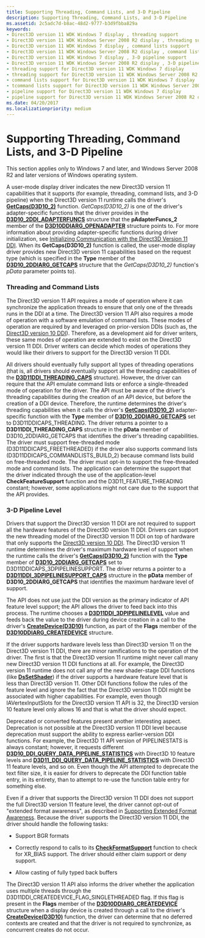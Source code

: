 ```yaml
---
title: Supporting Threading, Command Lists, and 3-D Pipeline
description: Supporting Threading, Command Lists, and 3-D Pipeline
ms.assetid: 2c5adc7d-b8ac-48d2-9777-b3d9fbba829a
keywords:
- Direct3D version 11 WDK Windows 7 display , threading support
- Direct3D version 11 WDK Windows Server 2008 R2 display , threading support
- Direct3D version 11 WDK Windows 7 display , command lists support
- Direct3D version 11 WDK Windows Server 2008 R2 display , command lists support
- Direct3D version 11 WDK Windows 7 display , 3-D pipeline support
- Direct3D version 11 WDK Windows Server 2008 R2 display , 3-D pipeline support
- threading support for Direct3D version 11 WDK Windows 7 display
- threading support for Direct3D version 11 WDK Windows Server 2008 R2 display
- command lists support for Direct3D version 11 WDK Windows 7 display
- tcommand lists support for Direct3D version 11 WDK Windows Server 2008 R2 display
- pipeline support for Direct3D version 11 WDK Windows 7 display
- pipeline support for Direct3D version 11 WDK Windows Server 2008 R2 display
ms.date: 04/20/2017
ms.localizationpriority: medium
---
```


# Supporting Threading, Command Lists, and 3-D Pipeline


This section applies only to Windows 7 and later, and Windows Server 2008 R2 and later versions of Windows operating system.

A user-mode display driver indicates the new Direct3D version 11 capabilities that it supports (for example, threading, command lists, and 3-D pipeline) when the Direct3D version 11 runtime calls the driver's [**GetCaps(D3D10\_2)**](https://docs.microsoft.com/windows-hardware/drivers/ddi/content/d3d10umddi/nc-d3d10umddi-pfnd3d10_2ddi_getcaps) function. *GetCaps(D3D10\_2)* is one of the driver's adapter-specific functions that the driver provides in the [**D3D10\_2DDI\_ADAPTERFUNCS**](https://docs.microsoft.com/windows-hardware/drivers/ddi/content/d3d10umddi/ns-d3d10umddi-d3d10_2ddi_adapterfuncs) structure that the **pAdapterFuncs\_2** member of the [**D3D10DDIARG\_OPENADAPTER**](https://docs.microsoft.com/windows-hardware/drivers/ddi/content/d3d10umddi/ns-d3d10umddi-d3d10ddiarg_openadapter) structure points to. For more information about providing adapter-specific functions during driver initialization, see [Initializing Communication with the Direct3D Version 11 DDI](initializing-communication-with-the-direct3d-version-11-ddi.md). When its **GetCaps(D3D10\_2)** function is called, the user-mode display driver provides new Direct3D version 11 capabilities based on the request type (which is specified in the **Type** member of the [**D3D10\_2DDIARG\_GETCAPS**](https://docs.microsoft.com/windows-hardware/drivers/ddi/content/d3d10umddi/ns-d3d10umddi-d3d10_2ddiarg_getcaps) structure that the *GetCaps(D3D10\_2)* function's *pData* parameter points to).

### <span id="threading_and_command_lists"></span><span id="THREADING_AND_COMMAND_LISTS"></span> Threading and Command Lists

The Direct3D version 11 API requires a mode of operation where it can synchronize the application threads to ensure that only one of the threads runs in the DDI at a time. The Direct3D version 11 API also requires a mode of operation with a software emulation of command lists. These modes of operation are required by and leveraged on prior-version DDIs (such as, the [Direct3D version 10 DDI](https://docs.microsoft.com/windows-hardware/drivers/ddi/content/index)). Therefore, as a development aid for driver writers, these same modes of operation are extended to exist on the Direct3D version 11 DDI. Driver writers can decide which modes of operations they would like their drivers to support for the Direct3D version 11 DDI.

All drivers should eventually fully support all types of threading operations (that is, all drivers should eventually support all the threading capabilities of the [**D3D11DDI\_THREADING\_CAPS**](https://docs.microsoft.com/windows-hardware/drivers/ddi/content/d3d10umddi/ns-d3d10umddi-d3d11ddi_threading_caps) structure). However, the driver can require that the API emulate command lists or enforce a single-threaded mode of operation for the driver. The API must be aware of the driver's threading capabilities during the creation of an API device, but before the creation of a DDI device. Therefore, the runtime determines the driver's threading capabilities when it calls the driver's [**GetCaps(D3D10\_2)**](https://docs.microsoft.com/windows-hardware/drivers/ddi/content/d3d10umddi/nc-d3d10umddi-pfnd3d10_2ddi_getcaps) adapter-specific function with the **Type** member of [**D3D10\_2DDIARG\_GETCAPS**](https://docs.microsoft.com/windows-hardware/drivers/ddi/content/d3d10umddi/ns-d3d10umddi-d3d10_2ddiarg_getcaps) set to D3D11DDICAPS\_THREADING. The driver returns a pointer to a **D3D11DDI\_THREADING\_CAPS** structure in the **pData** member of D3D10\_2DDIARG\_GETCAPS that identifies the driver's threading capabilities. The driver must support free-threaded mode (D3D11DDICAPS\_FREETHREADED) if the driver also supports command lists (D3D11DDICAPS\_COMMANDLISTS\_BUILD\_2) because command lists build on free-threaded mode. The driver must opt-in to support the free-threaded mode and command lists. The application can determine the support that the driver indicated through the use of the application-level **CheckFeatureSupport** function and the D3D11\_FEATURE\_THREADING constant; however, some applications might not care due to the support that the API provides.

### <span id="three_d_pipeline_level"></span><span id="THREE_D_PIPELINE_LEVEL"></span>3-D Pipeline Level

Drivers that support the Direct3D version 11 DDI are not required to support all the hardware features of the Direct3D version 11 DDI. Drivers can support the new threading model of the Direct3D version 11 DDI on top of hardware that only supports the [Direct3D version 10 DDI](https://docs.microsoft.com/windows-hardware/drivers/ddi/content/index). The Direct3D version 11 runtime determines the driver's maximum hardware level of support when the runtime calls the driver's [**GetCaps(D3D10\_2)**](https://docs.microsoft.com/windows-hardware/drivers/ddi/content/d3d10umddi/nc-d3d10umddi-pfnd3d10_2ddi_getcaps) function with the **Type** member of [**D3D10\_2DDIARG\_GETCAPS**](https://docs.microsoft.com/windows-hardware/drivers/ddi/content/d3d10umddi/ns-d3d10umddi-d3d10_2ddiarg_getcaps) set to D3D11DDICAPS\_3DPIPELINESUPPORT. The driver returns a pointer to a [**D3D11DDI\_3DPIPELINESUPPORT\_CAPS**](https://docs.microsoft.com/windows-hardware/drivers/ddi/content/d3d10umddi/ns-d3d10umddi-d3d11ddi_3dpipelinesupport_caps) structure in the **pData** member of **D3D10\_2DDIARG\_GETCAPS** that identifies the maximum hardware level of support.

The API does not use just the DDI version as the primary indicator of API feature level support; the API allows the driver to feed back into this process. The runtime chooses a [**D3D11DDI\_3DPIPELINELEVEL**](https://docs.microsoft.com/windows-hardware/drivers/ddi/content/d3d10umddi/ne-d3d10umddi-d3d11ddi_3dpipelinelevel) value and feeds back the value to the driver during device creation in a call to the driver's [**CreateDevice(D3D10)**](https://docs.microsoft.com/windows-hardware/drivers/ddi/content/d3d10umddi/nc-d3d10umddi-pfnd3d10ddi_createdevice) function, as part of the **Flags** member of the [**D3D10DDIARG\_CREATEDEVICE**](https://docs.microsoft.com/windows-hardware/drivers/ddi/content/d3d10umddi/ns-d3d10umddi-d3d10ddiarg_createdevice) structure.

If the driver supports hardware levels less than Direct3D version 11 on the Direct3D version 11 DDI, there are minor ramifications to the operation of the driver. The first is that the Direct3D version 11 runtime might never call many new Direct3D version 11 DDI functions at all. For example, the Direct3D version 11 runtime does not call any of the new shader-stage DDI functions (like [**DsSetShader**](https://docs.microsoft.com/windows-hardware/drivers/ddi/content/d3d10umddi/nc-d3d10umddi-pfnd3d10ddi_setshader)) if the driver supports a hardware feature level that is less than Direct3D version 11. Other DDI functions follow the rules of the feature level and ignore the fact that the Direct3D version 11 DDI might be associated with higher capabilities. For example, even though IAVertexInputSlots for the Direct3D version 11 API is 32, the Direct3D version 10 feature level only allows 16 and that is what the driver should expect.

Deprecated or converted features present another interesting aspect. Deprecation is not possible at the Direct3D version 11 DDI level because deprecation must support the ability to express earlier-version DDI functions. For example, the Direct3D 11 API version of PIPELINESTATS is always constant; however, it requests different [**D3D10\_DDI\_QUERY\_DATA\_PIPELINE\_STATISTICS**](https://docs.microsoft.com/windows-hardware/drivers/ddi/content/d3d10umddi/ns-d3d10umddi-d3d10_ddi_query_data_pipeline_statistics) with Direct3D 10 feature levels and [**D3D11\_DDI\_QUERY\_DATA\_PIPELINE\_STATISTICS**](https://docs.microsoft.com/windows-hardware/drivers/ddi/content/d3d10umddi/ns-d3d10umddi-d3d11_ddi_query_data_pipeline_statistics) with Direct3D 11 feature levels, and so on. Even though the API attempted to deprecate the text filter size, it is easier for drivers to deprecate the DDI function table entry, in its entirety, than to attempt to re-use the function table entry for something else.

Even if a driver that supports the Direct3D version 11 DDI does not support the full Direct3D version 11 feature level, the driver cannot opt-out of "extended format awareness", as described in [Supporting Extended Format Awareness](supporting-extended-format-awareness.md). Because the driver supports the Direct3D version 11 DDI, the driver should handle the following tasks:

-   Support BGR formats

-   Correctly respond to calls to its [**CheckFormatSupport**](https://docs.microsoft.com/windows-hardware/drivers/ddi/content/d3d10umddi/nc-d3d10umddi-pfnd3d10ddi_checkformatsupport) function to check for XR\_BIAS support. The driver should either claim support or deny support.

-   Allow casting of fully typed back buffers

The Direct3D version 11 API also informs the driver whether the application uses multiple threads through the D3D11DDI\_CREATEDEVICE\_FLAG\_SINGLETHREADED flag. If this flag is present in the **Flags** member of the [**D3D10DDIARG\_CREATEDEVICE**](https://docs.microsoft.com/windows-hardware/drivers/ddi/content/d3d10umddi/ns-d3d10umddi-d3d10ddiarg_createdevice) structure when a display device is created through a call to the driver's [**CreateDevice(D3D10)**](https://docs.microsoft.com/windows-hardware/drivers/ddi/content/d3d10umddi/nc-d3d10umddi-pfnd3d10ddi_createdevice) function, the driver can determine that no deferred contexts are created and that the driver is not required to synchronize, as concurrent creates do not occur.

 

 





